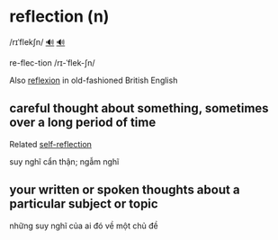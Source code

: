 # reflection (n)

/rɪˈflekʃn/ [🔊](https://www.oxfordlearnersdictionaries.com/media/english/uk_pron/r/ref/refle/reflection__gb_1.mp3) [🔊](https://www.oxfordlearnersdictionaries.com/media/english/us_pron/r/ref/refle/reflection__us_1.mp3)

re-flec-tion /rɪ-ˈflek-ʃn/

Also [reflexion]() in old-fashioned British English

## careful thought about something, sometimes over a long period of time

Related [self-reflection]()

suy nghĩ cẩn thận; ngẫm nghĩ

## your written or spoken thoughts about a particular subject or topic

những suy nghĩ của ai đó về một chủ đề